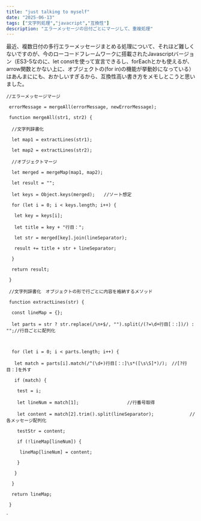 ```yaml
---
title: "just talking to myself"
date: "2025-06-13"
tags: ["文字列処理","javacript","互換性"]
description: "エラーメッセージの日付ごとにマージして、重複処理"
---
```






最近、複数日付の多行エラーメッセージまとめる処理について、それほど難しくないですのが、今のローコードフレームワークに搭載されたJavascriptバージョン（ES3-5なのに、let constを使って宣言できるし、forEachとかも使えるが、arrow関数とかない上に、オブジェクトの(for in)の機能が挙動妙になっている）はあんまににも、おかしいすぎるから、互換性高い書き方をメモしとこうと思いました。



```
//エラーメッセージマージ

 errorMessage = mergeAll(errorMessage, newErrorMessage);

 function mergeAll(str1, str2) {

  //文字列辞書化

  let map1 = extractLines(str1);

  let map2 = extractLines(str2);

  //オブジェクトマージ

  let merged = mergeMap(map1, map2);

  let result = "";

  let keys = Object.keys(merged);　　//ソート想定

  for (let i = 0; i < keys.length; i++) {

   let key = keys[i];

   let title = key + "行目：";

   let str = merged[key].join(lineSeparator);

   result += title + str + lineSeparator;

  }

  return result;

 }

 //文字列辞書化　オブジェクトの形で行ごとに内容を格納するメソッド

 function extractLines(str) {

  const lineMap = {};

  let parts = str ? str.replace(/\n+$/, "").split(/(?=\d+行目[：:])/) : "";//行目ごとに配列化

  

  for (let i = 0; i < parts.length; i++) {

   let match = parts[i].match(/^(\d+)行目[：:]\s*([\s\S]*)/);　//[?行目：]を外す

   if (match) {

​    test = i;

​    let lineNum = match[1];                  //行番号取得

​    let content = match[2].trim().split(lineSeparator);　　　　　　　　//各メッセージ配列化

​    testStr = content;

​    if (!lineMap[lineNum]) {

​     lineMap[lineNum] = content;

​    }

   }

  }

  return lineMap;

 }
```

`
